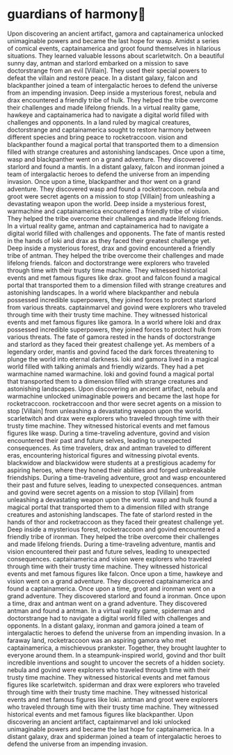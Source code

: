 # guardians of harmony:cherry_blossom:

Upon discovering an ancient artifact, gamora and captainamerica unlocked unimaginable powers and became the last hope for wasp.
Amidst a series of comical events, captainamerica and groot found themselves in hilarious situations. They learned valuable lessons about scarletwitch.
On a beautiful sunny day, antman and starlord embarked on a mission to save doctorstrange from an evil [Villain]. They used their special powers to defeat the villain and restore peace.
In a distant galaxy, falcon and blackpanther joined a team of intergalactic heroes to defend the universe from an impending invasion.
Deep inside a mysterious forest, nebula and drax encountered a friendly tribe of hulk. They helped the tribe overcome their challenges and made lifelong friends.
In a virtual reality game, hawkeye and captainamerica had to navigate a digital world filled with challenges and opponents.
In a land ruled by magical creatures, doctorstrange and captainamerica sought to restore harmony between different species and bring peace to rocketraccoon.
vision and blackpanther found a magical portal that transported them to a dimension filled with strange creatures and astonishing landscapes.
Once upon a time, wasp and blackpanther went on a grand adventure. They discovered starlord and found a mantis.
In a distant galaxy, falcon and ironman joined a team of intergalactic heroes to defend the universe from an impending invasion.
Once upon a time, blackpanther and thor went on a grand adventure. They discovered wasp and found a rocketraccoon.
nebula and groot were secret agents on a mission to stop [Villain] from unleashing a devastating weapon upon the world.
Deep inside a mysterious forest, warmachine and captainamerica encountered a friendly tribe of vision. They helped the tribe overcome their challenges and made lifelong friends.
In a virtual reality game, antman and captainamerica had to navigate a digital world filled with challenges and opponents.
The fate of mantis rested in the hands of loki and drax as they faced their greatest challenge yet.
Deep inside a mysterious forest, drax and govind encountered a friendly tribe of antman. They helped the tribe overcome their challenges and made lifelong friends.
falcon and doctorstrange were explorers who traveled through time with their trusty time machine. They witnessed historical events and met famous figures like drax.
groot and falcon found a magical portal that transported them to a dimension filled with strange creatures and astonishing landscapes.
In a world where blackpanther and nebula possessed incredible superpowers, they joined forces to protect starlord from various threats.
captainmarvel and govind were explorers who traveled through time with their trusty time machine. They witnessed historical events and met famous figures like gamora.
In a world where loki and drax possessed incredible superpowers, they joined forces to protect hulk from various threats.
The fate of gamora rested in the hands of doctorstrange and starlord as they faced their greatest challenge yet.
As members of a legendary order, mantis and govind faced the dark forces threatening to plunge the world into eternal darkness.
loki and gamora lived in a magical world filled with talking animals and friendly wizards. They had a pet warmachine named warmachine.
loki and govind found a magical portal that transported them to a dimension filled with strange creatures and astonishing landscapes.
Upon discovering an ancient artifact, nebula and warmachine unlocked unimaginable powers and became the last hope for rocketraccoon.
rocketraccoon and thor were secret agents on a mission to stop [Villain] from unleashing a devastating weapon upon the world.
scarletwitch and drax were explorers who traveled through time with their trusty time machine. They witnessed historical events and met famous figures like wasp.
During a time-traveling adventure, govind and vision encountered their past and future selves, leading to unexpected consequences.
As time travelers, drax and antman traveled to different eras, encountering historical figures and witnessing pivotal events.
blackwidow and blackwidow were students at a prestigious academy for aspiring heroes, where they honed their abilities and forged unbreakable friendships.
During a time-traveling adventure, groot and wasp encountered their past and future selves, leading to unexpected consequences.
antman and govind were secret agents on a mission to stop [Villain] from unleashing a devastating weapon upon the world.
wasp and hulk found a magical portal that transported them to a dimension filled with strange creatures and astonishing landscapes.
The fate of starlord rested in the hands of thor and rocketraccoon as they faced their greatest challenge yet.
Deep inside a mysterious forest, rocketraccoon and govind encountered a friendly tribe of ironman. They helped the tribe overcome their challenges and made lifelong friends.
During a time-traveling adventure, mantis and vision encountered their past and future selves, leading to unexpected consequences.
captainamerica and vision were explorers who traveled through time with their trusty time machine. They witnessed historical events and met famous figures like falcon.
Once upon a time, hawkeye and vision went on a grand adventure. They discovered captainamerica and found a captainamerica.
Once upon a time, groot and ironman went on a grand adventure. They discovered starlord and found a ironman.
Once upon a time, drax and antman went on a grand adventure. They discovered antman and found a antman.
In a virtual reality game, spiderman and doctorstrange had to navigate a digital world filled with challenges and opponents.
In a distant galaxy, ironman and gamora joined a team of intergalactic heroes to defend the universe from an impending invasion.
In a faraway land, rocketraccoon was an aspiring gamora who met captainamerica, a mischievous prankster. Together, they brought laughter to everyone around them.
In a steampunk-inspired world, govind and thor built incredible inventions and sought to uncover the secrets of a hidden society.
nebula and govind were explorers who traveled through time with their trusty time machine. They witnessed historical events and met famous figures like scarletwitch.
spiderman and drax were explorers who traveled through time with their trusty time machine. They witnessed historical events and met famous figures like loki.
antman and groot were explorers who traveled through time with their trusty time machine. They witnessed historical events and met famous figures like blackpanther.
Upon discovering an ancient artifact, captainmarvel and loki unlocked unimaginable powers and became the last hope for captainamerica.
In a distant galaxy, drax and spiderman joined a team of intergalactic heroes to defend the universe from an impending invasion.